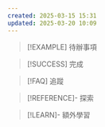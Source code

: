 ```yaml
---
created: 2025-03-15 15:31
updated: 2025-03-20 10:09
---
```

> [!EXAMPLE] 待辦事項


> [!SUCCESS] 完成


> [!FAQ] 追蹤


> [!REFERENCE]- 探索


> [!LEARN]- 額外學習
